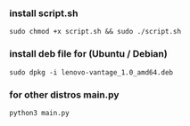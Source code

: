 ### install script.sh 

```
sudo chmod +x script.sh && sudo ./script.sh
```

### install deb file for (Ubuntu / Debian)

```
sudo dpkg -i lenovo-vantage_1.0_amd64.deb
```

### for other distros main.py

```
python3 main.py
```



